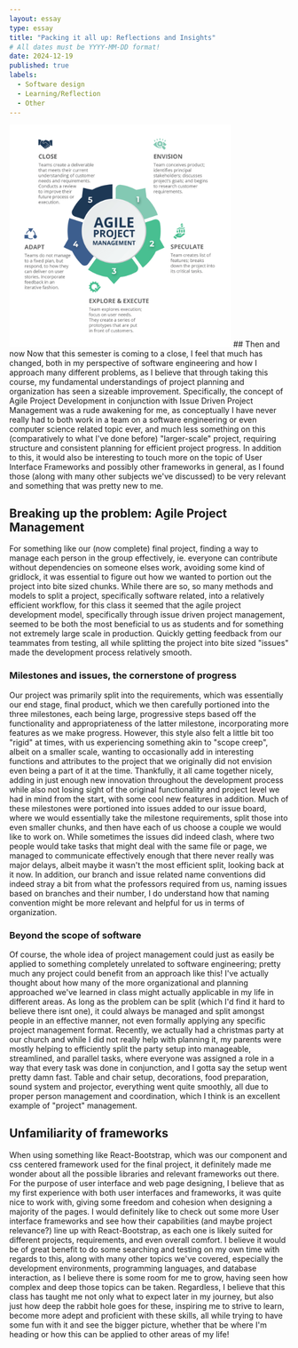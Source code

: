 ```yaml
---
layout: essay
type: essay
title: "Packing it all up: Reflections and Insights"
# All dates must be YYYY-MM-DD format!
date: 2024-12-19
published: true
labels:
  - Software design
  - Learning/Reflection
  - Other
---
```

<img width="400px" class="rounded float-start pe-4" src="../img/apm.webp">
## Then and now
  Now that this semester is coming to a close, I feel that much has changed, both in my perspective of software engineering and how I approach many different problems, as I believe that through taking this course, my fundamental understandings of project planning and
  organization has seen a sizeable improvement. Specifically, the concept of Agile Project Development in conjunction with Issue Driven Project Management was a rude awakening for me, as conceptually I have never really had to both work in a team on a software engineering
  or even computer science related topic ever, and much less something on this (comparatively to what I've done before) "larger-scale" project, requiring structure and consistent planning for efficient project progress. In addition to this, it would also be interesting to touch
  more on the topic of User Interface Frameworks and possibly other frameworks in general, as I found those (along with many other subjects we've discussed) to be very relevant and something that was pretty new to me.

## Breaking up the problem: Agile Project Management
  For something like our (now complete) final project, finding a way to manage each person in the group effectively, ie. everyone can contribute without dependencies on someone elses work, avoiding some kind of gridlock, it was essential to figure out how we wanted to portion out
  the project into bite sized chunks. While there are so, so many methods and models to split a project, specifically software related, into a relatively efficient workflow, for this class it seemed that the agile project development model, specifically through issue driven project
  management, seemed to be both the most beneficial to us as students and for something not extremely large scale in production. Quickly getting feedback from our teammates from testing, all while splitting the project into bite sized "issues" made the development process relatively smooth.

### Milestones and issues, the cornerstone of progress
  Our project was primarily split into the requirements, which was essentially our end stage, final product, which we then carefully portioned into the three milestones, each being large, progressive steps based off the functionality and appropriateness of the latter milestone, incorporating
  more features as we make progress. However, this style also felt a little bit too "rigid" at times, with us experiencing something akin to "scope creep", albeit on a smaller scale, wanting to occasionally add in interesting functions and attributes to the project that we originally did not
  envision even being a part of it at the time. Thankfully, it all came together nicely, adding in just enough new innovation throughout the development process while also not losing sight of the original functionality and project level we had in mind from the start, with some cool new features
  in addition. Much of these milestones were portioned into issues added to our issue board, where we would essentially take the milestone requirements, split those into even smaller chunks, and then have each of us choose a couple we would like to work on. While sometimes the issues did indeed clash,
  where two people would take tasks that might deal with the same file or page, we managed to communicate effectively enough that there never really was major delays, albeit maybe it wasn't the most efficient split, looking back at it now. In addition, our branch and issue related name conventions did
  indeed stray a bit from what the professors required from us, naming issues based on branches and their number, I do understand how that naming convention might be more relevant and helpful for us in terms of organization.

### Beyond the scope of software
  Of course, the whole idea of project management could just as easily be applied to something completely unrelated to software engineering; pretty much any project could benefit from an approach like this! I've actually thought about how many of the more organizational and planning approached we've learned
  in class might actually applicable in my life in different areas. As long as the problem can be split (which I'd find it hard to believe there isnt one), it could always be managed and split amongst people in an effective manner, not even formally applying any specific project management format. Recently, we
  actually had a christmas party at our church and while I did not really help with planning it, my parents were mostly helping to efficiently split the party setup into manageable, streamlined, and parallel tasks, where everyone was assigned a role in a way that every task was done in conjunction, and I gotta say
  the setup went pretty damn fast. Table and chair setup, decorations, food preparation, sound system and projector, everything went quite smoothly, all due to proper person management and coordination, which I think is an excellent example of "project" management.

## Unfamiliarity of frameworks
  When using something like React-Bootstrap, which was our component and css centered framework used for the final project, it definitely made me wonder about all the possible libraries and relevant frameworks out there. For the purpose of user interface and web page designing, I believe that as my first experience
  with both user interfaces and frameworks, it was quite nice to work with, giving some freedom and cohesion when designing a majority of the pages. I would definitely like to check out some more User interface frameworks and see how their capabilities (and maybe project relevance?) line up with React-Bootstrap, as
  each one is likely suited for different projects, requirements, and even overall comfort. I believe it would be of great benefit to do some searching and testing on my own time with regards to this, along with many other topics we've covered, especially the development environments, programming languages, and database
  interaction, as I believe there is some room for me to grow, having seen how complex and deep those topics can be taken. Regardless, I believe that this class has taught me not only what to expect later in my journey, but also just how deep the rabbit hole goes for these, inspiring me to strive to learn, become more adept
  and proficient with these skills, all while trying to have some fun with it and see the bigger picture, whether that be where I'm heading or how this can be applied to other areas of my life!
